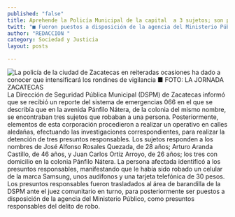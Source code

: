 ```yaml
---
published: "false"
title: Aprehende la Policía Municipal de la capital  a 3 sujetos; son presuntos responsables de robo
twitt: "■ Fueron puestos a disposición de la agencia del Ministerio Público "
author: "REDACCION "
category: Sociedad y Justicia
layout: posts

---
```


![La policía de la ciudad de Zacatecas en reiteradas ocasiones ha dado a conocer que intensificará los rondines de vigilancia ■ FOTO: LA JORNADA ZACATECAS](http://i.imgur.com/g5fnDQ7m.jpg)
La Dirección de Seguridad Pública Municipal (DSPM) de Zacatecas informó que se recibió un reporte del sistema de emergencias 066 en el que se describía que en la avenida Pánfilo Nátera, de la colonia del mismo nombre, se encontraban tres sujetos que robaban a una persona.
Posteriormente, elementos de esta corporación procedieron a realizar un operativo en calles aledañas, efectuando las investigaciones correspondientes, para realizar la detención de tres presuntos responsables.
Los sujetos responden a los nombres de José Alfonso Rosales Quezada, de 28 años; Arturo Aranda Castillo, de 46 años, y Juan Carlos Ortiz Arroyo, de 26 años; los tres con domicilio en la colonia Pánfilo Nátera.
La persona afectada identificó a los presuntos responsables, manifestando que le había sido robado un celular de la marca Samsung, unos audífonos y una tarjeta telefónica de 30 pesos.
Los presuntos responsables fueron trasladados al área de barandilla de la DSPM ante el juez comunitario en turno, para posteriormente ser puestos a disposición de la agencia del Ministerio Público, como presuntos responsables del delito de robo.
